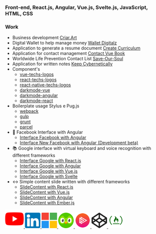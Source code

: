 ### Front-end, React.js, Angular, Vue.js, Svelte.js, JavaScript, HTML, CSS
### Work
- Business development [Criar.Art](https://criar.art)
- Digital Wallet to help manage money [Wallet Digitalz](https://walletdigitalz.web.app)
- Application to generate a resume document [Create Curriculum](https://criar-curriculo.web.app?lang=en-US)
- Application for contact management [Contact Vue Book](https://contact-vue-book.web.app)
- Worldwide Life Prevention Contact List [Save-Our-Soul](https://lucasferreiralimax.github.io/save-our-soul)
- Application for written notes [Keep Cybernetically](https://keep-cybernetically.web.app)
- Component's
  * [vue-techs-logos](https://vue-techs-logos.web.app)
  * [react-techs-logos](https://react-techs-logos.web.app)
  * [react-native-techs-logos](https://www.npmjs.com/package/react-native-techs-logos)
  * [darkmode-vue](https://darkmode-vue.web.app)
  * [darkmode-angular](https://darkmode-angular.web.app)
  * [darkmode-react](https://darkmode-react.web.app)
- Boilerplate usage Stylus e Pug.js
  * [webpack](https://github.com/lucasferreiralimax/webpack_work)
  * [gulp](https://github.com/lucasferreiralimax/gulp_work)
  * [grunt](https://github.com/lucasferreiralimax/grunt_work)
  * [parcel](https://github.com/lucasferreiralimax/parcel_work)
- 📘 Facebook Interface with Angular
  * [Interface Facebook with Angular](https://angular-facebook.web.app)
  * [Interface New Facebook with Angular (Development beta)](https://angular-facebook-new.web.app)
- 📚 Google interface with virtual keyboard and voice recognition with different frameworks
  * [Interface Google with React.js](https://g00gle-reactjs.web.app)
  * [Interface Google with Angular](https://g00gle-angular.web.app)
  * [Interface Google with Vue.js](https://g00gle-vue.web.app)
  * [Interface Google with Svelte](https://g00gle-svelte.web.app)
- ↔️ Simple content slide written with different frameworks
  * [SlideContent with React.js](https://slidecontent-reactjs.web.app)
  * [SlideContent with Vue.js](https://slidecontent-vuejs.web.app)
  * [SlideContent with Angular](https://angular-slidecontent.web.app)
  * [SlideContent with Ember.js](https://slidecontent-ember.web.app)

<a href="https://www.youtube.com/channel/UCZBURloZW7kmNqzgPS9OHrA" target="_blank">
  <img alt="Lucas Ferreira de Lima - Front end" width="60px" src="https://raw.githubusercontent.com/lucasferreiralimax/lucasferreiralimax/master/assets/youtube-logo.svg" />
</a>
  <a href="https://www.linkedin.com/in/lucasferreiralimax" target="_blank">
  <img alt="Lucas Ferreira de Lima LinkdeIn" width="50px" src="https://raw.githubusercontent.com/lucasferreiralimax/lucasferreiralimax/master/assets/linkedin-logo.svg" />
</a>
<a href="https://docs.microsoft.com/pt-br/users/lucasferreiralimax" target="_blank">
  <img alt="Lucas Ferreira de Lima Microsoft Docs Learn" width="50px" src="https://raw.githubusercontent.com/lucasferreiralimax/lucasferreiralimax/master/assets/microsoft-logo.svg" />
</a>
<a href="https://www.duolingo.com/profile/ferreiralimax" target="_blank">
  <img alt="Lucas Duolingo" width="50px" src="https://raw.githubusercontent.com/lucasferreiralimax/lucasferreiralimax/master/assets/duolingo-logo.svg" />
</a>
<a href="https://app.pluralsight.com/profile/lucasferreiralimax" target="_blank">
  <img alt="Lucas Ferreira de Lima PluralSight" width="50px" src="https://raw.githubusercontent.com/lucasferreiralimax/lucasferreiralimax/master/assets/pluralsight-logo.png" />
</a>
<a href="https://codepen.io/lucaslimax" target="_blank">
  <img alt="lucaslimax Codepen" width="50px" src="https://raw.githubusercontent.com/lucasferreiralimax/lucasferreiralimax/master/assets/codepen-logo.svg" />
</a>
<a href="https://www.freecodecamp.org/lucasferreiralimax" target="_blank">
  <img alt="Lucas Ferreira de Lima FreeCodeCamp" width="50px" src="https://raw.githubusercontent.com/lucasferreiralimax/lucasferreiralimax/master/assets/freecodecamp-logo.png" />
</a>

